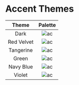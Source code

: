 # Accent Themes
| Theme | Palette |
| :---: | :---: |
| Dark | ![ac](https://github.com/RhyMegu/YetAnotherBackgroundTheme/blob/main/Resources/Palettes/Dark.png?raw=true) |
| Red Velvet | ![ac](https://github.com/RhyMegu/YetAnotherBackgroundTheme/blob/main/Resources/Palettes/Red%20Velvet.png?raw=true) |
| Tangerine | ![ac](https://github.com/RhyMegu/YetAnotherBackgroundTheme/blob/main/Resources/Palettes/Tangerine.png?raw=true) |
| Green | ![ac](https://github.com/RhyMegu/YetAnotherBackgroundTheme/blob/main/Resources/Palettes/Green.png?raw=true) |
| Navy Blue | ![ac](https://github.com/RhyMegu/YetAnotherBackgroundTheme/blob/main/Resources/Palettes/Navy%20Blue.png?raw=true) |
| Violet | ![ac](https://github.com/RhyMegu/YetAnotherBackgroundTheme/blob/main/Resources/Palettes/Violet.png?raw=true) |
